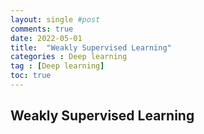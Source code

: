 ```yaml
---
layout: single #post
comments: true
date: 2022-05-01
title:  "Weakly Supervised Learning"
categories : Deep learning
tag : [Deep learning]
toc: true
---
```


## Weakly Supervised Learning 